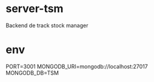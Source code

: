 # server-tsm
Backend de track stock manager

# env
PORT=3001
MONGODB_URI=mongodb://localhost:27017
MONGODB_DB=TSM
